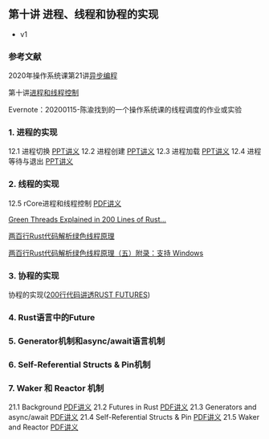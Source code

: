 ## 第十讲 进程、线程和协程的实现

 * v1

### 参考文献

2020年操作系统课第21讲[异步编程](https://os.cs.tsinghua.edu.cn/oscourse/OS2020spring/lecture21)

第十讲[进程和线程控制](https://os.cs.tsinghua.edu.cn/oscourse/OS2020spring/lecture10)

Evernote：20200115-陈渝找到的一个操作系统课的线程调度的作业或实验

### 1. 进程的实现

12.1 进程切换 [PPT讲义](http://os.cs.tsinghua.edu.cn/oscourse/OS2015/lecture12?action=AttachFile&do=get&target=12-1.pptx)
12.2 进程创建 [PPT讲义](http://os.cs.tsinghua.edu.cn/oscourse/OS2015/lecture12?action=AttachFile&do=get&target=12-2.pptx)
12.3 进程加载 [PPT讲义](http://os.cs.tsinghua.edu.cn/oscourse/OS2015/lecture12?action=AttachFile&do=get&target=12-3.pptx)
12.4 进程等待与退出 [PPT讲义](http://os.cs.tsinghua.edu.cn/oscourse/OS2015/lecture12?action=AttachFile&do=get&target=12-4.pptx)

### 2. 线程的实现

12.5 rCore进程和线程控制 [PDF讲义](https://os.cs.tsinghua.edu.cn/oscourse/OS2020spring/lecture10?action=AttachFile&do=view&target=slide-10-05.pdf)

[Green Threads Explained in 200 Lines of Rust...](https://cfsamson.gitbook.io/green-threads-explained-in-200-lines-of-rust/)

[两百行Rust代码解析绿色线程原理](https://zhuanlan.zhihu.com/p/100058478)

[两百行Rust代码解析绿色线程原理（五）附录：支持 Windows](https://zhuanlan.zhihu.com/p/101168659)


### 3. 协程的实现

协程的实现([200行代码讲透RUST FUTURES](https://stevenbai.top/rust/futures_explained_in_200_lines_of_rust/))

### 4. Rust语言中的Future

### 5. Generator机制和async/await语言机制

### 6. Self-Referential Structs & Pin机制

### 7. Waker 和 Reactor 机制

21.1 Background [PDF讲义](https://os.cs.tsinghua.edu.cn/oscourse/OS2020spring/lecture21?action=AttachFile&do=view&target=slide-21-01.pdf)
21.2 Futures in Rust [PDF讲义](https://os.cs.tsinghua.edu.cn/oscourse/OS2020spring/lecture21?action=AttachFile&do=view&target=slide-21-02.pdf)
21.3 Generators and async/await [PDF讲义](https://os.cs.tsinghua.edu.cn/oscourse/OS2020spring/lecture21?action=AttachFile&do=view&target=slide-21-03.pdf)
21.4 Self-Referential Structs & Pin [PDF讲义](https://os.cs.tsinghua.edu.cn/oscourse/OS2020spring/lecture21?action=AttachFile&do=view&target=slide-21-04.pdf)
21.5 Waker and Reactor [PDF讲义](https://os.cs.tsinghua.edu.cn/oscourse/OS2020spring/lecture21?action=AttachFile&do=view&target=slide-21-05.pdf)

